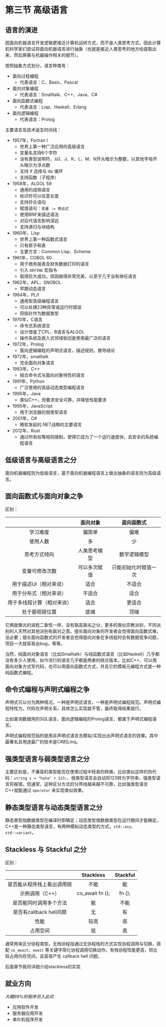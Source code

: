 # 第三节 高级语言

## 语言的演进

因面向机器语言开发逻辑更接近计算机运转方式，而不是人类思考方式，因此计算机科学家们尝试将面向机器语言进行抽象（也就是接近人类思考的地方给提取出来，然后屏蔽与机器操作相关的细节）。

按照抽象方式划分，语言种类有：

- 面向过程编程
	+ 代表语言：C、Basic、Pascal
- 面向对象编程
	+ 代表语言：Smalltalk、C++、Java、C#
- 面向函数式编程
	+ 代表语言：Lisp、Haskell、Erlang
- 面向逻辑编程
	+ 代表语言：Prolog

主要语言及技术诞生时间线：

- 1957年，Fortran I
	+ 世界上第一种广泛应用的高级语言
	+ 变量名支持6个字符
	+ 没有类型说明符，以I、J、K、L、M、N开头暗示为整数，以其他字母开头暗示为浮点数
	+ 支持 if 选择与 do 循环
	+ 支持函数（子程序）
- 1958年，ALGOL 58
	+ 通用的成熟语言
	+ 标识符可以任意长度
	+ 支持符合语句
	+ 赋值语句：`变量 := 表达式`
	+ 使用BNF来描述语法
	+ 对后代语言影响深远
	+ 支持递归与块结构
- 1960年，Lisp
	+ 世界上第一种函数式语言
	+ 只有原子和表
	+ 主要方言：Common Lisp、Scheme
- 1961年，COBOL 60
	+ 用于商务报表及财务数据打印的语言
	+ 引入 `DEFINE` 宏指令
	+ 取得巨大成功，但因做得非常完美，以至于几乎没有继任语言
- 1962年，APL、SNOBOL
    + 早期动态语言
- 1964年，PL/I
	+ 通用型高级编程语言
	+ 可以处理23种异常或运行时错误
	+ 将指针作为数据类型
- 1970年，C语言
	+ 命令式系统语言
	+ 设计借鉴了CPL、B语言与ALGOL
	+ 操作系统及嵌入式领域依旧是使用最广泛的语言
- 1972年，Prolog
    + 面向逻辑编程的声明式语言，描述规则，推导结论
- 1972年，smalltalk
    + 完全面向对象语言
- 1983年，C++
    + 结合命令式与面向对象特性的语言
- 1991年，Python
    + 广泛使用的高级动态类型编程语言
- 1995年，Java
    + 类似C++，但要求安全可靠，并降低性能要求
- 1995年，JavaScript
    + 用于浏览器的弱类型语言
- 2001年，C#
    + 微软发起的.NET战略的主要语言
- 2012年，Rust
    + 通过所有权等规则限制，使得它成为了一个运行速度快，且安全的系统编程语言

## 低级语言与高级语言之分

面向机器编程则为低级语言，基于面向机器编程语言上做出抽象的语言则为高级语言。

## 面向函数式与面向对象之争

区别：

| | 面向对象 | 面向函数式 |
| :---: | :---: | :---: |
| 学习难度 | 偏简单 | 偏难 |
| 使用人数 | 多 | 少 |
| 思考方式倾向 | 人类思考模型 | 数学逻辑模型 |
| 变量可修改次数 | 可以多次赋值 | 只能初始化时赋值一次 |
| 用于描述UI（相对来说） | 适合 | 不适合 |
| 用于分布式（相对来说） | 不适合 | 适合 |
| 用于多线程计算（相对来说） | 适合 | 更适合 |
| 处于鄙视链位置 | 底端 | 顶端 |

它俩就像光的波粒二象性一样，没有孰高孰劣之分，更多的类似宗教派别，不同派别的人天然对其他派别有敌对之意。擅长面向对象的开发者会觉得面向函数式难，没必要；擅长面向函数式的开发者会觉得面向对象在多线程时会有数据竞争问题，项目一大就容易出bug，等等。

当然，纯面向对象语言（比如Smalltalk）与纯函数式语言（比如Haskell）几乎都没有多少人使用，如今流行的语言几乎都是两者的结合版本。比如C++、可以用面向对象方式写代码，也可以用面向函数式方式，并且它的模板元编程方式是一种纯函数式编程。

## 命令式编程与声明式编程之争

声明式可以分为两种情况，一种是声明式语言，一种是声明式编程规范。声明式编程特性为，代码仅声明关系，具体怎么实现就不管，最终取得结果就行。

比如查询数据用的SQL语言，面向逻辑编程的Prolog语言，都属于声明式编程语言。

声明式编程规范指的是用非声明式语言去模拟/实现出出声明式语言的效果。其中最著名且用途最广的技术是C#的Linq。

## 强类型语言与弱类型语言之分

主要区别是，不兼容的类型能否在使用过程中轻易的转换。比如类似这样的伪代码：`string s = "haha" + 123;`，弱类型语言会自动将123转为字符串，强类型语言将报错。但通常，这种区分方式的分界线越来越不可靠，比如强类型语言C++就能通过 `operator` 来实现类似效果。

## 静态类型语言与动态类型语言之分

静态类型指数据类型在编译时即确定；动态类型值数据类型在运行期间才能确定。C++是一种静态类型语言，有两种模拟动态类型的方式，`std::any`、`std::variant`。

## Stackless 与 Stackful 之分

区别：

| | Stackless | Stackful |
| :---: | :---: | :---: |
| 是否能从程序栈上看出调用链 | 不能 | 能 |
| 示例调用（C++） | co_await fn (); | fn (); |
| 是否能同时调用多个方法 | 能 | 不能 |
| 是否有callback hell问题 | 无 | 有 |
| 性能 | 较高 | 高 |
| 占用空间 | 低 | 高 |

通常用来区分协程类型。无栈协程指通过无协程栈的方式实现协程调用与切换，搭配 `co_await`、`await` 等关键字简化协程调用切换动作。有栈协程性能更高，但比较占用内存空间，且容易产生 callback hell 问题。

后面章节我将详细介绍stackless的实现

## 就业方向

*大概99%的程序员入此坑*

- 应用软件开发
- 服务器应用开发
- 单片机程序开发
